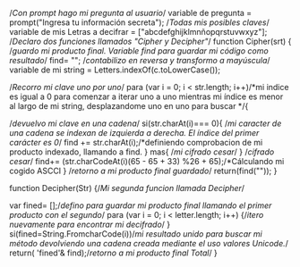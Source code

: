 /*Con prompt hago mi pregunta al usuario*/
variable de pregunta = prompt("Ingresa tu información secreta");
/*Todas mis posibles claves*/
variable de mis Letras a decifrar = ["abcdefghijklmnñopqrstuvwxyz"];
/*Declaro dos funciones llamados "Cipher y Decipher"*/
function Cipher(srt) {
  /*guardo mi producto final. Variable find para guardar mi código como resultado*/
  find= "";
  /*contabilizo en reversa y transformo a mayúscula*/
  variable de mi string = Letters.indexOf(c.toLowerCase());

/*Recorro mi clave uno por uno*/
para (var i = 0; i < str.length; i++)/*mi indice es igual a 0 para comenzar a iterar uno a uno
mientras mi índice es menor al largo de mi string, desplazandome uno en uno para buscar */{

/*devuelvo mi clave en una cadena*/
    si(str.charAt(i)=== 0){ /*mi caracter de una cadena se indexan de izquierda a derecha. El índice del primer carácter es 0*/
      find += str.charAt(i);/*definiendo comprobacion de mi producto indexado, llamando a find.
    }
    mas{ /*mi cifrado cesar*/
    }
    /*cifrado cesar*/
      find+= (str.charCodeAt(i)(65 - 65 + 33) %26 + 65);/*Cálculando mi cogido ASCCI
    }
    /*retorno a mi producto final guardado*/
  return(find(""));
}

function Decipher(Str) {/*Mi segunda funcion llamada Decipher*/

var fined= [];/*defino para guardar mi producto final llamando el primer producto con el segundo*/
  para (var i = 0; i < letter.length; i++) {/*itero nuevamente para encontrar mi decifrado*/
  }
  si(fined=String.FromcharCode(i))/*mi resultado unido para buscar mi método devolviendo una cadena creada mediante el uso valores Unicode.*/
return( 'fined'& find);/*retorno a mi producto final Total*/
  }
